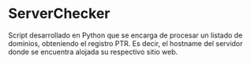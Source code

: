 # ServerChecker
 Script desarrollado en Python que se encarga de procesar un listado de dominios, obteniendo el registro PTR. Es decir, el hostname del servidor donde se encuentra alojada su respectivo sitio web.
